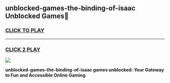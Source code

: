 
## unblocked-games-the-binding-of-isaac Unblocked Games👋
<h3>
<a href="https://news.freeplayer.one?title=unblocked-games-the-binding-of-isaac&ref=16F">CLICK TO PLAY</a></h3>
<hr>

<h3>
<a href="https://news.freeplayer.one?title=unblocked-games-the-binding-of-isaac&ref=16F">CLICK 2 PLAY</a>
  
</h3>

<a href="https://news.freeplayer.one?title=unblocked-games-the-binding-of-isaac&ref=16F/"><img src="https://clearcache.store/games.png"></a>


**unblocked-games-the-binding-of-isaac games unblocked: Your Gateway to Fun and Accessible Online Gaming**
